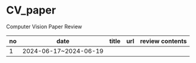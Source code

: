 # CV_paper
Computer Vision Paper Review 

|no|date|title|url|review contents|
|-|-|-|-|-|
|1|2024-06-17~2024-06-19|||
